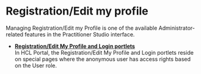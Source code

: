 # Registration/Edit my profile

Managing Registration/Edit my Profile is one of the available Administrator-related features in the Practitioner Studio interface.

-   **[Registration/Edit My Profile and Login portlets](../admin-system/sec_subman.md)**  
In HCL Portal, the Registration/Edit My Profile and Login portlets reside on special pages where the anonymous user has access rights based on the User role.


